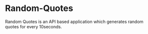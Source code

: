 # Random-Quotes
Random Quotes is an API based application which generates random quotes for every 10seconds.
